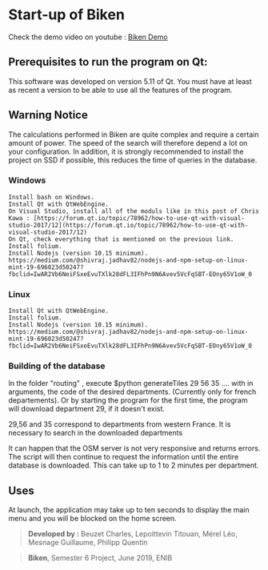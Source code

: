 # Start-up of Biken

Check the demo video on youtube : [Biken Demo](https://www.youtube.com/watch?v=seBOBeAjZv8)

## Prerequisites to run the program on Qt:

This software was developed on version 5.11 of Qt. You must have at least as recent a version to be able to use all the features of the program.

## Warning Notice
The calculations performed in Biken are quite complex and require a certain amount of power. The speed of the search will therefore depend a lot on your configuration.
In addition, it is strongly recommended to install the project on SSD if possible, this reduces the time of queries in the database.

### Windows
    Install bash on Windows.
    Install Qt with QtWebEngine.
    On Visual Studio, install all of the moduls like in this post of Chris Kawa : [https://forum.qt.io/topic/78962/how-to-use-qt-with-visual-studio-2017/12](https://forum.qt.io/topic/78962/how-to-use-qt-with-visual-studio-2017/12)
    On Qt, check everything that is mentioned on the previous link.
    Install folium.
    Install Nodejs (version 10.15 minimum). https://medium.com/@shivraj.jadhav82/nodejs-and-npm-setup-on-linux-mint-19-696023d50247?fbclid=IwAR2Vb6NeiFSxeEvuTXlk28dFL3IFhPn9N6Avev5VcFqSBT-EOny65V1oW_0
    
### Linux
    Install Qt with QtWebEngine.
    Install folium.
    Install Nodejs (version 10.15 minimum). https://medium.com/@shivraj.jadhav82/nodejs-and-npm-setup-on-linux-mint-19-696023d50247?fbclid=IwAR2Vb6NeiFSxeEvuTXlk28dFL3IFhPn9N6Avev5VcFqSBT-EOny65V1oW_0

### Building of the database 

In the folder "routing" , execute $python generateTiles 29 56 35 .... with in arguments, the code of the desired departments. (Currently only for french departements). Or by starting the program for the first time, the program	will download department 29, if it doesn't exist.

29,56 and 35 correspond to departments from western France. It is necessary to search in the downloaded departments 

It can happen that the OSM server is not very responsive and returns errors. The script will then continue to request the information until the entire database is downloaded. This can take up to 1 to 2 minutes per department.

## Uses
At launch, the application may take up to ten seconds to display the main menu and you will be blocked on the home screen.



> **Developed by  :** 
> Beuzet Charles,
> Lepoittevin Titouan,
> Mérel Léo,
> Mesnage Guillaume,
> Philipp Quentin

> **Biken**, Semester 6 Project, June 2019, ENIB